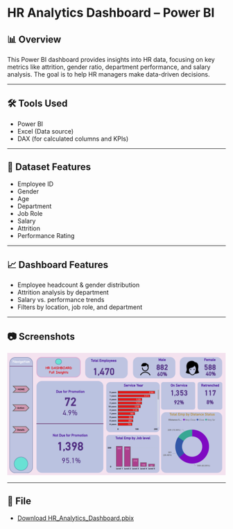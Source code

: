 # HR Analytics Dashboard – Power BI

## 📊 Overview
This Power BI dashboard provides insights into HR data, focusing on key metrics like attrition, gender ratio, department performance, and salary analysis. The goal is to help HR managers make data-driven decisions.

---

## 🛠 Tools Used
- Power BI
- Excel (Data source)
- DAX (for calculated columns and KPIs)

---

## 📂 Dataset Features
- Employee ID
- Gender
- Age
- Department
- Job Role
- Salary
- Attrition
- Performance Rating

---

## 📈 Dashboard Features
- Employee headcount & gender distribution
- Attrition analysis by department
- Salary vs. performance trends
- Filters by location, job role, and department

---

## 📷 Screenshots
![Dashboard View](hr_dashboard.png)

---

## 🔗 File

- [Download HR_Analytics_Dashboard.pbix](HR_Analytics_Dashboard.pbix)

